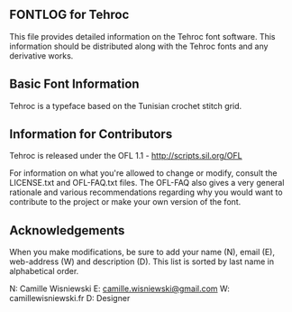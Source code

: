 FONTLOG for Tehroc
-------------------

This file provides detailed information on the Tehroc font software.
This information should be distributed along with the Tehroc fonts
and any derivative works.


Basic Font Information
--------------------------

Tehroc is a typeface based on the Tunisian crochet stitch grid.

Information for Contributors
--------------------------

Tehroc is released under the OFL 1.1 - http://scripts.sil.org/OFL

For information on what you're allowed to change or modify, consult the LICENSE.txt and OFL-FAQ.txt files. The OFL-FAQ also gives a very general rationale and various recommendations regarding why you would want to contribute to the project or make your own version of the font.

Acknowledgements
--------------------------

When you make modifications, be sure to add your name (N), email (E), web-address (W) and description (D). This list is sorted by last name in alphabetical order.

N: Camille Wisniewski E: camille.wisniewski@gmail.com W: camillewisniewski.fr D: Designer